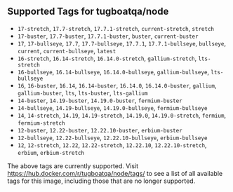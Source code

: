 ## Supported Tags for tugboatqa/node

* `17-stretch`, `17.7-stretch`, `17.7.1-stretch`, `current-stretch`, `stretch`
* `17-buster`, `17.7-buster`, `17.7.1-buster`, `buster`, `current-buster`
* `17`, `17-bullseye`, `17.7`, `17.7-bullseye`, `17.7.1`, `17.7.1-bullseye`, `bullseye`, `current`, `current-bullseye`, `latest`
* `16-stretch`, `16.14-stretch`, `16.14.0-stretch`, `gallium-stretch`, `lts-stretch`
* `16-bullseye`, `16.14-bullseye`, `16.14.0-bullseye`, `gallium-bullseye`, `lts-bullseye`
* `16`, `16-buster`, `16.14`, `16.14-buster`, `16.14.0`, `16.14.0-buster`, `gallium`, `gallium-buster`, `lts`, `lts-buster`, `lts-gallium`
* `14-buster`, `14.19-buster`, `14.19.0-buster`, `fermium-buster`
* `14-bullseye`, `14.19-bullseye`, `14.19.0-bullseye`, `fermium-bullseye`
* `14`, `14-stretch`, `14.19`, `14.19-stretch`, `14.19.0`, `14.19.0-stretch`, `fermium`, `fermium-stretch`
* `12-buster`, `12.22-buster`, `12.22.10-buster`, `erbium-buster`
* `12-bullseye`, `12.22-bullseye`, `12.22.10-bullseye`, `erbium-bullseye`
* `12`, `12-stretch`, `12.22`, `12.22-stretch`, `12.22.10`, `12.22.10-stretch`, `erbium`, `erbium-stretch`

The above tags are currently supported. Visit https://hub.docker.com/r/tugboatqa/node/tags/ to see a list of all available tags for this image, including those that are no longer supported.
